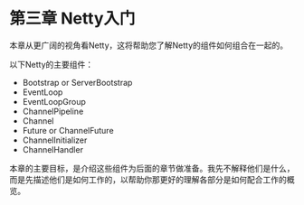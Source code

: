 # 第三章 Netty入门

本章从更广阔的视角看Netty，这将帮助您了解Netty的组件如何组合在一起的。

以下Netty的主要组件：

* Bootstrap or ServerBootstrap 
* EventLoop 
* EventLoopGroup 
* ChannelPipeline 
* Channel 
* Future or ChannelFuture 
* ChannelInitializer 
* ChannelHandler

本章的主要目标，是介绍这些组件为后面的章节做准备。我先不解释他们是什么，而是先描述他们是如何工作的，以帮助你那更好的理解各部分是如何配合工作的概览。



